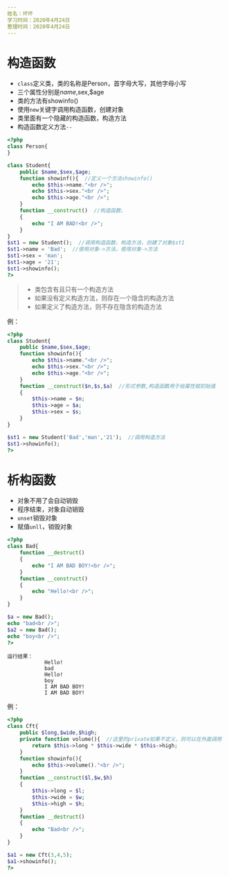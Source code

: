 ```yaml
---
姓名：坏坏
学习时间：2020年4月24日
整理时间：2020年4月24日
---
```


# 构造函数

- `class`定义类，类的名称是Person，首字母大写，其他字母小写
- 三个属性分别是$name,$sex,$age
- 类的方法有showinfo()
- 使用`new`关键字调用构造函数，创建对象
- 类里面有一个隐藏的构造函数，构造方法
- 构造函数定义方法`--`

```php
<?php
class Person{
}

class Student{
    public $name,$sex,$age;
    function showinf(){  //定义一个方法showinfo()
        echo $this->name."<br />";
        echo $this->sex."<br />";
        echo $this->age."<br />";
    }
    function __construct()  //构造函数，
    {
        echo "I AM BAD!<br />";
    }
}
$st1 = new Student();  //调用构造函数，构造方法，创建了对象$st1
$st1->name = 'Bad';  //使用对象->方法，使用对象->方法
$st1->sex = 'man';
$st1->age = '21';
$st1->showinfo();
?>
```

> - 类包含有且只有一个构造方法
> - 如果没有定义构造方法，则存在一个隐含的构造方法
> - 如果定义了构造方法，则不存在隐含的构造方法

例：

```php
<?php
class Student{
    public $name,$sex,$age;
    function showinfo(){
        echo $this->name."<br />";
        echo $this->sex."<br />";
        echo $this->age."<br />";
    }
    function __construct($n,$s,$a)  //形式参数,构造函数用于给属性赋初始值
    {
        $this->name = $n;
        $this->age = $a;
        $this->sex = $s;
    }
}

$st1 = new Student('Bad','man','21');  //调用构造方法
$st1->showinfo();
?>
```

# 析构函数

- 对象不用了会自动销毁
- 程序结束，对象自动销毁
- `unset`销毁对象
- 赋值`unll`，销毁对象

```php
<?php
class Bad{
    function __destruct()
    {
        echo "I AM BAD BOY!<br />";
    }
    function __construct()
    {
        echo "Hello!<br />";
    }
}

$a = new Bad();
echo "bad<br />";
$a2 = new Bad();
echo "boy<br />";
?>
```

	运行结果：
				Hello!
				bad
				Hello!
				boy
				I AM BAD BOY!
				I AM BAD BOY!

例：

```php
<?php
class Cft{
    public $long,$wide,$high;
    private function volume(){  //这里的private如果不定义，则可以在外面调用
        return $this->long * $this->wide * $this->high;
    }
    function showinfo(){
        echo $this->volume()."<br />";
    }
    function __construct($l,$w,$h)
    {
        $this->long = $l;
        $this->wide = $w;
        $this->high = $h;
    }
    function __destruct()
    {
        echo "Bad<br />";
    }
}

$a1 = new Cft(3,4,5);
$a1->showinfo();
?>
```

